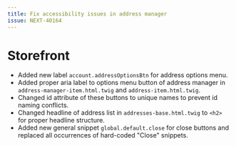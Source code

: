 ```yaml
---
title: Fix accessibility issues in address manager
issue: NEXT-40164
---
```

# Storefront
* Added new label `account.addressOptionsBtn` for address options menu.
* Added proper aria label to options menu button of address manager in `address-manager-item.html.twig` and `address-item.html.twig`.
* Changed id attribute of these buttons to unique names to prevent id naming conflicts.
* Changed headline of address list in `addresses-base.html.twig` to `<h2>` for proper headline structure.
* Added new general snippet `global.default.close` for close buttons and replaced all occurrences of hard-coded "Close" snippets.
